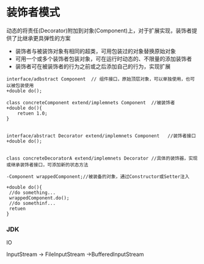 # 装饰者模式

动态的将责任(Decorator)附加到对象(Component)上，对于扩展实现，装饰者提供了比继承更具弹性的方案
* 装饰者与被装饰对象有相同的超类，可用包装过的对象替换原始对象
* 可用一个或多个装饰者包装对象，可在运行时动态的、不限量的添加装饰者
* 装饰者可在被装饰者的行为之前或之后添加自己的行为，实现扩展 

```
interface/adbstract Component  // 组件接口，原始顶层对象，可以单独使用，也可以被包装使用
+double do();

class concreteComponent extend/implemnets Component  //被装饰者
+double do(){
    retuen 1.0;
}


interface/abstract Decorator extend/implemnets Component   //装饰者接口
+double do();


class concreteDecoratorA extend/implemnets Decorator //具体的装饰器，实现或继承装饰者接口，可添加新的状态方法

-Component wrappedComponent;//被装备的对象，通过Constructor或Setter注入

+double do(){
 //do something...
 wrappedComponent.do();
 //do somethinf...
 retuen 
}
```


### JDK
IO

InputStream -> FileInputStream ->BufferedInputStream


